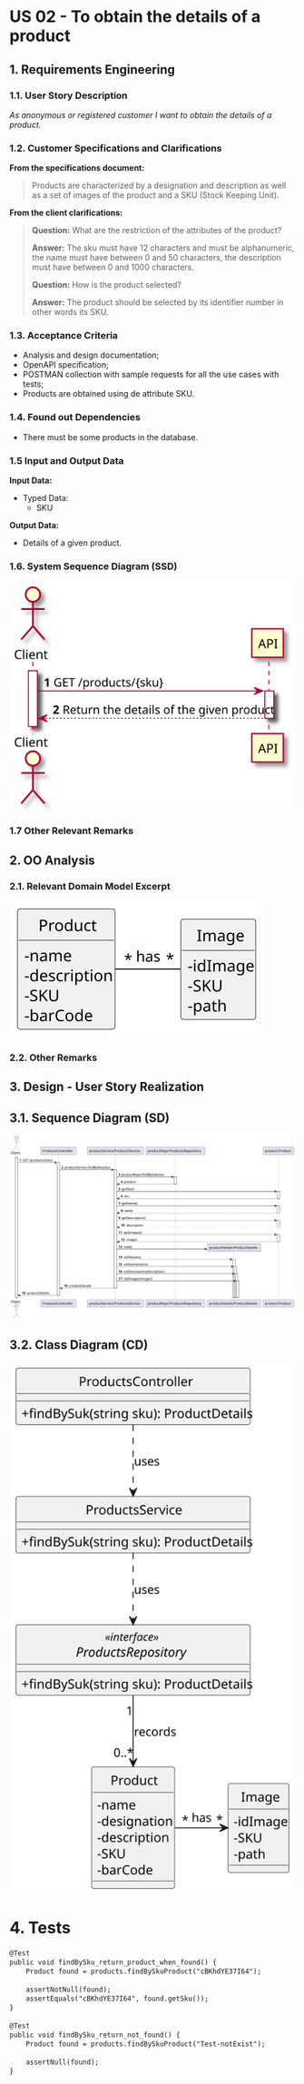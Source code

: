 # US 02 - To obtain the details of a product


## 1. Requirements Engineering




### 1.1. User Story Description

*As anonymous or registered customer I want to obtain the details of a product.*

### 1.2. Customer Specifications and Clarifications 



**From the specifications document:**

> Products are characterized by a
designation and description as well as a set of images of the product and a SKU (Stock Keeping Unit).

 **From the client clarifications:**
> **Question:** What are the restriction of the attributes of the product?
>
> **Answer:** The sku must have 12 characters and must be alphanumeric, the name must have between 0 and 50 characters, the description must have between 0 and 1000 characters.
>
> **Question:** How is the product selected?
>  
> **Answer:** The product should be selected by its identifier number in other words its SKU.

### 1.3. Acceptance Criteria

* Analysis and design documentation;
* OpenAPI specification;
* POSTMAN collection with sample requests for all the use cases with tests;
* Products are obtained using de attribute SKU.

### 1.4. Found out Dependencies

* There must be some products in the database.

### 1.5 Input and Output Data

**Input Data:**
* Typed Data:
    * SKU

**Output Data:**
* Details of a given product.


### 1.6. System Sequence Diagram (SSD)



![US02-SSD](US02-SSD.svg)


### 1.7 Other Relevant Remarks




## 2. OO Analysis

### 2.1. Relevant Domain Model Excerpt

![US02-MD](US02-MD.svg)

### 2.2. Other Remarks




## 3. Design - User Story Realization 


## 3.1. Sequence Diagram (SD)



![US02-SD](US02-SD.svg)

## 3.2. Class Diagram (CD)



![US02-CD](US02-CD.svg)

# 4. Tests 

    @Test
    public void findBySku_return_product_when_found() {
        Product found = products.findBySkuProduct("cBKhdYE37I64");

        assertNotNull(found);
        assertEquals("cBKhdYE37I64", found.getSku());
    }

    @Test
    public void findBySku_return_not_found() {
        Product found = products.findBySkuProduct("Test-notExist");

        assertNull(found);
    }











